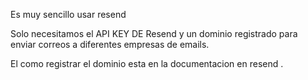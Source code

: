 Es muy sencillo usar resend 

Solo necesitamos el API KEY DE Resend 
y un dominio registrado para enviar correos a diferentes empresas de emails. 

El como registrar el dominio esta en la documentacion en resend .